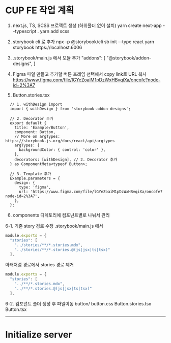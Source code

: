 # CUP FE 작업 계획

1. next.js, TS, SCSS 프로젝트 생성 (하위폴더 없이 설치)
  yarn create next-app --typescript .
  yarn add scss

2. storybook cli 로 추가
  npx -p @storybook/cli sb init --type react
  yarn storybook
  https://localhost:6006

3. .storybook/main.js 에서 모듈 추가
  "addons": [
    "@storybook/addon-designs",
  ]

4. Figma 파일 만들고 추가할 버튼 프레임 선택해서 copy link로 URL 복사
  https://www.figma.com/file/lGYeZoaiM1pDzWxHBvqiXa/oncofe?node-id=2%3A7

5. Button.stories.tsx
```
  // 1. withDesign import
  import { withDesign } from 'storybook-addon-designs';

  // 2. Decorator 추가
  export default {
    title: 'Example/Button',
    component: Button,
    // More on argTypes: https://storybook.js.org/docs/react/api/argtypes
    argTypes: {
      backgroundColor: { control: 'color' },
    },
    decorators: [withDesign], // 2. Decorator 추가
  } as ComponentMeta<typeof Button>;

  // 3. Template 추가
  Example.parameters = {
    design: {
      type: 'figma',
      url: 'https://www.figma.com/file/lGYeZoaiM1pDzWxHBvqiXa/oncofe?node-id=2%3A7',
    },
  };
```

6. components 디렉토리에 컴포넌트별로 나눠서 관리

6-1. 기존 story 경로 수정
  .storybook/main.js 에서 

  ```js
  module.exports = {
    "stories": [
      "../stories/**/*.stories.mdx",
      "../stories/**/*.stories.@(js|jsx|ts|tsx)"
    ],
  ```
  아래처럼 경로에서 stories 경로 제거 
  ```js
  module.exports = {
    "stories": [
      "../**/*.stories.mdx",
      "../**/*.stories.@(js|jsx|ts|tsx)"
    ],
  ```

6-2. 컴포넌트 폴더 생성 후 파일이동
  button/
    button.css
    Button.stories.tsx
    Button.tsx

---

# Initialize server

